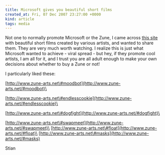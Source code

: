```yaml
---
title: Microsoft gives you beautiful short films
created_at: Fri, 07 Dec 2007 23:27:00 +0000
kind: article
tags: media
---
```


Not one to normally promote Microsoft or the Zune, I came across [this
site](http://www.zune-arts.net) with beautiful short films created by
various artists, and wanted to share them. They are very much worth
watching. I realize this is just what Microsoft wanted to achieve -
viral spread - but hey, if they promote cool artists, I am all for it,
and I trust you are all adult enough to make your own decisions about
whether to buy a Zune or not!

I particularly liked these:

[http://www.zune-arts.net\#moodbot](http://www.zune-arts.net/#moodbot)\

[http://www.zune-arts.net\#endlesscookie](http://www.zune-arts.net/#endlesscookie)\

[http://www.zune-arts.net\#dogfight](http://www.zune-arts.net/#dogfight)\

[http://www.zune-arts.net\#swapmeet](http://www.zune-arts.net/#swapmeet)\
 [http://www.zune-arts.net\#float](http://www.zune-arts.net/#float)\
 [http://www.zune-arts.net\#masks](http://www.zune-arts.net/#masks)

Stian
